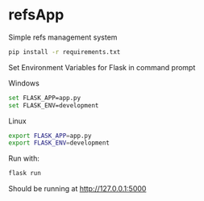 # refsApp
 Simple refs management system

```bash
pip install -r requirements.txt
```

Set Environment Variables for Flask in command prompt

Windows
```bash
set FLASK_APP=app.py
set FLASK_ENV=development
```

Linux
```bash
export FLASK_APP=app.py
export FLASK_ENV=development
```

Run with:
```bash
flask run
```

Should be running at http://127.0.0.1:5000
